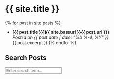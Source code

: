 ---
---

# {{ site.title }}

{% for post in site.posts %}
- **[{{ post.title }}]({{ site.baseurl }}{{ post.url }})**  
  _Posted on {{ post.date | date: "%b %-d, %Y" }}_  
  {{ post.excerpt }}
{% endfor %}

## Search Posts

<input type="text" id="search-input" placeholder="Enter search term...">
<ul id="search-results"></ul>

<script src="https://cdn.jsdelivr.net/npm/lunr@2.3.9/lunr.min.js"></script>
<script>
document.addEventListener("DOMContentLoaded", function() {
    var idx;
    var docs;
    var baseUrl = "{{ site.baseurl }}";
    
    // Custom tokenizer for substrings
    lunr.tokenizer = function(obj) {
        if (!arguments.length || obj == null || obj == undefined) return [];
        if (Array.isArray(obj)) return obj.map(function (t) { return t.toLowerCase() });

        var str = obj.toString().toLowerCase().replace(/^\s+/, '');
        for (var i = str.length - 1; i >= 0; i--) {
            if (/\S/.test(str.charAt(i))) {
                str = str.substring(0, i + 1);
                break;
            }
        }
        var tokens = str
            .split(/[\s\-]+/)
            .reduce(function (tokens, token) {
                if (token) {
                    var arr = [];
                    for (var i = 1; i <= token.length; i++) {
                        arr.push(token.slice(0, i));
                    }
                    tokens = tokens.concat(arr);
                }
                return tokens;
            }, []);
        return tokens;
    }

    // Download the data
    fetch(baseUrl + '/search.json')
        .then(response => response.json())
        .then(data => {
            docs = data;
            idx = lunr(function() {
                this.ref('url');
                this.field('title');
                this.field('content');
                data.forEach(function(doc) {
                    this.add(doc);
                }, this);
            });
        });

    // Handle search
    document.getElementById('search-input').addEventListener("keyup", function() {
        var query = "*" + this.value + "*"; // <-- Adjusted the wildcard placement
        var results = idx.search(query);
        displayResults(results);
    });

    function displayResults(results) {
        var searchResults = document.getElementById('search-results');
        if (results.length) {
            var output = '';
            results.forEach(function(result) {
                var item = docs.find(i => i.url === result.ref);
                output += '<li><a href="' + baseUrl + item.url + '">' + item.title + '</a></li>';
            });
            searchResults.innerHTML = output;
        } else {
            searchResults.innerHTML = '<li>No results found</li>';
        }
    }
});
</script>
